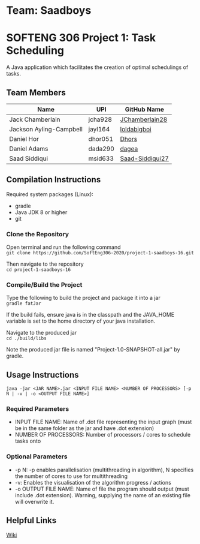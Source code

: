 # Team: Saadboys   

# SOFTENG 306 Project 1: Task Scheduling
A Java application which facilitates the creation of optimal schedulings of tasks.

## Team Members
| Name                        | UPI           | GitHub Name                                   |
| ----------------------------|--------------| ---------------------------------------------|
| Jack Chamberlain            | jcha928       | [JChamberlain28](http://github.com/JChamberlain28)  |
| Jackson Ayling-Campbell     | jayl164       | [loldabigboi](http://github.com/loldabigboi) |
| Daniel Hor                  | dhor051       | [Dhors](http://github.com/Dhors)   |
| Daniel Adams                | dada290       | [dagea](http://github.com/dagea)   |
| Saad Siddiqui               | msid633       | [Saad-Siddiqui27](http://github.com/Saad-Siddiqui27) |

## Compilation Instructions
Required system packages (Linux):
* gradle
* Java JDK 8 or higher
* git    

### Clone the Repository
Open terminal and run the following command   
`` git clone https://github.com/SoftEng306-2020/project-1-saadboys-16.git ``

Then navigate to the repository   
`` cd project-1-saadboys-16 ``

### Compile/Build the Project   
Type the following to build the project and package it into a jar   
`` gradle fatJar ``

If the build fails, ensure java is in the classpath and the JAVA_HOME variable is set to the home directory of your java installation.   

Navigate to the produced jar   
`` cd ./build/libs ``

Note the produced jar file is named "Project-1.0-SNAPSHOT-all.jar" by gradle.

## Usage Instructions
`` java -jar <JAR NAME>.jar <INPUT FILE NAME> <NUMBER OF PROCESSORS> [-p N | -v | -o <OUTPUT FILE NAME>] ``    
### Required Parameters        
* INPUT FILE NAME: Name of .dot file representing the input graph (must be in the same folder as the jar and have .dot extension) 
* NUMBER OF PROCESSORS: Number of processors / cores to schedule tasks onto    
### Optional Parameters    
* -p N: -p enables parallelisation (multithreading in algorithm), N specifies the number of cores to use for multithreading    
* -v: Enables the visualisation of the algorithm progress / actions
* -o OUTPUT FILE NAME: Name of file the program should output (must include .dot extension). Warning, supplying the name of an existing file will overwrite it.



## Helpful Links
[Wiki](/wiki/Home.md)
